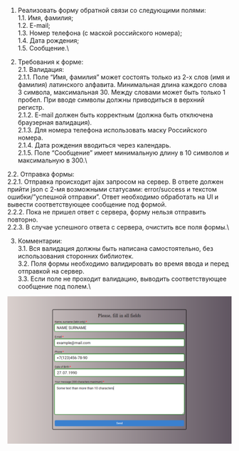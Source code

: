 1. Реализовать форму обратной связи со следующими полями:\
1.1. Имя, фамилия;\
1.2. E-mail;\
1.3. Номер телефона (с маской российского номера);\
1.4. Дата рождения;\
1.5. Сообщение.\

2. Требования к форме:\
  2.1. Валидация:\
    2.1.1. Поле “Имя, фамилия” может состоять только из 2-х слов (имя и фамилия) латинского алфавита. Минимальная длина каждого слова 3 символа, максимальная 30. Между словами может быть только 1 пробел. При вводе символы должны приводиться в верхний регистр.\
    2.1.2. E-mail должен быть корректным (должна быть отключена браузерная валидация).\
    2.1.3. Для номера телефона использовать маску Российского номера.\
    2.1.4. Дата рождения вводиться через календарь.\
    2.1.5. Поле “Сообщение” имеет минимальную длину в 10 символов и максимальную в 300.\

  2.2. Отправка формы:\
    2.2.1. Отправка происходит ajax запросом на сервер. В ответе должен прийти json с 2-мя возможными статусами: error/success и текстом ошибки/”успешной отправки”. Ответ необходимо обработать на UI и вывести соответствующее сообщение под формой.\
    2.2.2. Пока не пришел ответ с сервера, форму нельзя отправить повторно.\
    2.2.3. В случае успешного ответа с сервера, очистить все поля формы.\

3. Комментарии:\
3.1. Вся валидация должны быть написана самостоятельно, без использования сторонних библиотек.\
3.2. Поля формы необходимо валидировать во время ввода и перед отправкой на сервер.\
3.3. Если поле не проходит валидацию, выводить соответствующее сообщение под полем.\

![Image alt](https://github.com/olennikovandrey/form-validate/raw/main/src/assets/images/form-demo.png)

